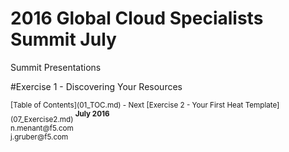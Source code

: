 # 2016 Global Cloud Specialists Summit July

Summit Presentations


#Exercise 1 - Discovering Your Resources






<sub>
[Table of Contents](01_TOC.md) - Next [Exercise 2 - Your First Heat Template](07_Exercise2.md) 
</sub>

<sup>
<b>July 2016</b></br>
n.menant@f5.com</br>
j.gruber@f5.com
</sup>
